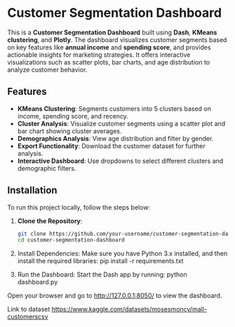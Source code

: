 # Customer Segmentation Dashboard

This is a **Customer Segmentation Dashboard** built using **Dash**, **KMeans clustering**, and **Plotly**. The dashboard visualizes customer segments based on key features like **annual income** and **spending score**, and provides actionable insights for marketing strategies. It offers interactive visualizations such as scatter plots, bar charts, and age distribution to analyze customer behavior.

## Features

- **KMeans Clustering**: Segments customers into 5 clusters based on income, spending score, and recency.
- **Cluster Analysis**: Visualize customer segments using a scatter plot and bar chart showing cluster averages.
- **Demographics Analysis**: View age distribution and filter by gender.
- **Export Functionality**: Download the customer dataset for further analysis.
- **Interactive Dashboard**: Use dropdowns to select different clusters and demographic filters.

## Installation

To run this project locally, follow the steps below:

1. **Clone the Repository**:
   ```bash
   git clone https://github.com/your-username/customer-segmentation-dashboard.git
   cd customer-segmentation-dashboard
2. Install Dependencies: Make sure you have Python 3.x installed, and then install the required libraries: pip install -r requirements.txt

3. Run the Dashboard: Start the Dash app by running: python dashboard.py

Open your browser and go to http://127.0.0.1:8050/ to view the dashboard.

Link to dataset https://www.kaggle.com/datasets/mosesmoncy/mall-customerscsv
